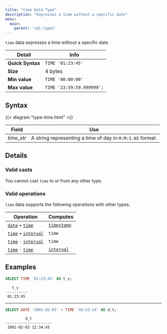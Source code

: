 ```yaml
---
title: "time Data Type"
description: "Expresses a time without a specific date"
menu:
  main:
    parent: 'sql-types'
---
```


`time` data expresses a time without a specific date.

Detail | Info
-------|------
**Quick Syntax** | `TIME '01:23:45'`
**Size** | 4 bytes
**Min value** | `TIME '00:00:00'`
**Max value** | `TIME '23:59:59.999999';`

## Syntax

{{< diagram "type-time.html" >}}

Field | Use
------|------------
_time&lowbar;str_ | A string representing a time of day in `H:M:S.NS` format.

## Details

### Valid casts

You cannot cast `time` to or from any other type.

### Valid operations

`time` data supports the following operations with other types.

Operation | Computes
----------|------------
[`date`](../date) `+` [`time`](../time) | [`timestamp`](../timestamp)
[`time`](../time) `+` [`interval`](../interval) | `time`
[`time`](../time) `-` [`interval`](../interval) | `time`
[`time`](../time) `-` [`time`](../time) | [`interval`](../interval)

## Examples

```sql
SELECT TIME '01:23:45' AS t_v;
```
```nofmt
   t_v
----------
 01:23:45
```

<hr/>

```sql
SELECT DATE '2001-02-03' + TIME '45:53:24' AS d_t;
```
```nofmt
         d_t
---------------------
 2001-02-03 12:34:45
```
